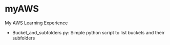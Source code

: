 # myAWS
My AWS Learning Experience

* Bucket_and_subfolders.py: Simple python script to list buckets and their subfolders


